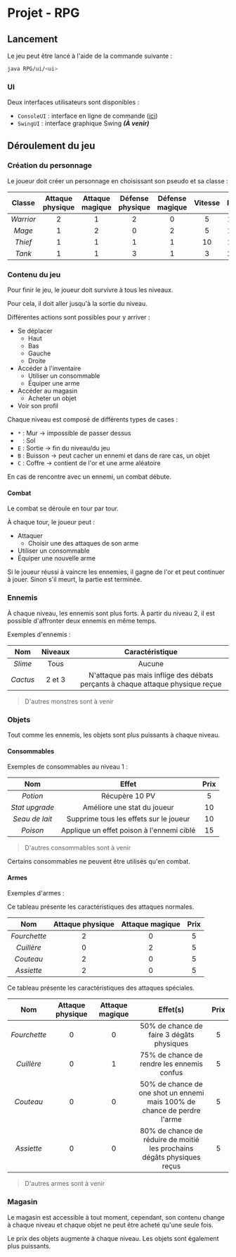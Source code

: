 # Projet - RPG

## Lancement

Le jeu peut être lancé à l'aide de la commande suivante :

```sh
java RPG/ui/<ui>
```

### UI

Deux interfaces utilisateurs sont disponibles :

- `ConsoleUI` : interface en ligne de commande ([ici](src/ui/ConsoleUI.java))
- `SwingUI` : interface graphique Swing __*(À venir)*__

## Déroulement du jeu

### Création du personnage

Le joueur doit créer un personnage en choisissant son pseudo et sa classe :

|  Classe   | Attaque physique | Attaque magique | Défense physique | Défense magique | Vitesse | PV  | Arme initiale |
|:---------:|:----------------:|:---------------:|:----------------:|:---------------:|:-------:|:---:|:-------------:|
| *Warrior* |        2         |        1        |        2         |        0        |    5    | 15  |  Fourchette   |
|  *Mage*   |        1         |        2        |        0         |        2        |    5    | 12  |   Cuillère    |
|  *Thief*  |        1         |        1        |        1         |        1        |   10    | 10  |    Couteau    |
|  *Tank*   |        1         |        1        |        3         |        1        |    3    | 20  |   Assiette    |

### Contenu du jeu

Pour finir le jeu, le joueur doit survivre à tous les niveaux.

Pour cela, il doit aller jusqu'à la sortie du niveau.

Différentes actions sont possibles pour y arriver :

- Se déplacer
    - Haut
    - Bas
    - Gauche
    - Droite
- Accéder à l'inventaire
    - Utiliser un consommable
    - Équiper une arme
- Accéder au magasin
    - Acheter un objet
- Voir son profil

Chaque niveau est composé de différents types de cases :

- `*` : Mur → impossible de passer dessus
- ` ` : Sol
- `E` : Sortie → fin du niveau/du jeu
- `B` : Buisson → peut cacher un ennemi et dans de rare cas, un objet
- `C` : Coffre → contient de l'or et une arme aléatoire

En cas de rencontre avec un ennemi, un combat débute.

#### Combat

Le combat se déroule en tour par tour.

À chaque tour, le joueur peut :

- Attaquer
    - Choisir une des attaques de son arme
- Utiliser un consommable
- Équiper une nouvelle arme

Si le joueur réussi à vaincre les ennemies, il gagne de l'or et peut continuer à jouer. Sinon s'il meurt, la partie est
terminée.

### Ennemis

À chaque niveau, les ennemis sont plus forts. À partir du niveau 2, il est possible d'affronter deux ennemis en même
temps.

Exemples d'ennemis :

|   Nom    | Niveaux |                                Caractéristique                                 |
|:--------:|:-------:|:------------------------------------------------------------------------------:|
| *Slime*  |  Tous   |                                     Aucune                                     |
| *Cactus* | 2 et 3  | N'attaque pas mais inflige des débats perçants à chaque attaque physique reçue |

> D'autres monstres sont à venir

### Objets

Tout comme les ennemis, les objets sont plus puissants à chaque niveau.

#### Consommables

Exemples de consommables au niveau 1 :

|      Nom       |                   Effet                   | Prix |
|:--------------:|:-----------------------------------------:|:----:|
|    *Potion*    |              Récupère 10 PV               |  5   |
| *Stat upgrade* |        Améliore une stat du joueur        |  10  |
| *Seau de lait* |  Supprime tous les effets sur le joueur   |  10  |
|    *Poison*    | Applique un effet poison à l'ennemi ciblé |  15  |

> D'autres consommables sont à venir

Certains consommables ne peuvent être utilisés qu'en combat.

#### Armes

Exemples d'armes :

Ce tableau présente les caractéristiques des attaques normales.

|     Nom      | Attaque physique | Attaque magique | Prix |
|:------------:|:----------------:|:---------------:|:----:|
| *Fourchette* |        2         |        0        |  5   |
|  *Cuillère*  |        0         |        2        |  5   |
|  *Couteau*   |        2         |        0        |  5   |
|  *Assiette*  |        2         |        0        |  5   |

Ce tableau présente les caractéristiques des attaques spéciales.

|     Nom      | Attaque physique | Attaque magique |                                   Effet(s)                                   | Prix |
|:------------:|:----------------:|:---------------:|:----------------------------------------------------------------------------:|:----:|
| *Fourchette* |        0         |        0        |                  50% de chance de faire 3 dégâts physiques                   |  5   |
|  *Cuillère*  |        0         |        1        |                  75% de chance de rendre les ennemis confus                  |  5   |
|  *Couteau*   |        0         |        0        | 50% de chance de one shot un ennemi<br/>mais 100% de chance de perdre l'arme |  5   |
|  *Assiette*  |        0         |        0        |   80% de chance de réduire de moitié les prochains dégâts physiques reçus    |  5   |

> D'autres armes sont à venir

### Magasin

Le magasin est accessible à tout moment, cependant, son contenu change à chaque niveau et chaque objet ne peut être
acheté qu'une seule fois.

Le prix des objets augmente à chaque niveau. Les objets sont également plus puissants.